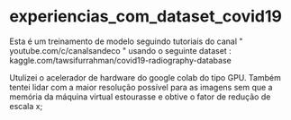 # experiencias_com_dataset_covid19
Esta é um treinamento de modelo seguindo tutoriais do canal " youtube.com/c/canalsandeco " usando o seguinte dataset : kaggle.com/tawsifurrahman/covid19-radiography-database

Utulizei o acelerador de hardware do google colab do tipo GPU. Também tentei lidar com a maior resolução possível para as imagens sem que a memória da máquina virtual estourasse e obtive o fator de redução de escala x; 

